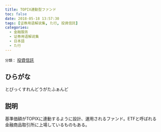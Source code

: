 ```yaml
---
title: TOPIX連動型ファンド
toc: false
date: 2018-05-18 13:57:30
tags: [证券用语解说集, た行, 投資信託]
categories:
  - 金融服务
  - 证券用语解说集
  - 日本語
  - た行
---
```


`分類：` [投資信託](/tags/投資信託/)

## ひらがな

とぴっくすれんどうがたふぁんど

## 説明

基準価額がTOPIXに連動するように設計、運用されるファンド。ETFと呼ばれる金融商品取引所に上場しているものもある。
